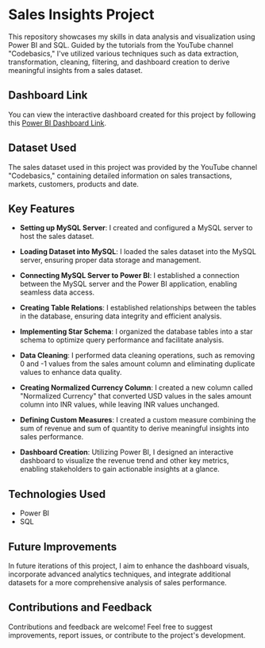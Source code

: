 # Sales Insights Project

This repository showcases my skills in data analysis and visualization using Power BI and SQL. Guided by the tutorials from the YouTube channel "Codebasics," I've utilized various techniques such as data extraction, transformation, cleaning, filtering, and dashboard creation to derive meaningful insights from a sales dataset.

## Dashboard Link

You can view the interactive dashboard created for this project by following this [Power BI Dashboard Link](https://app.powerbi.com/links/8QvTvS3vLi?ctid=29bebd42-f1ff-4c3d-9688-067e3460dc1f&pbi_source=linkShare).

## Dataset Used

The sales dataset used in this project was provided by the YouTube channel "Codebasics," containing detailed information on sales transactions, markets, customers, products and date.


## Key Features

- **Setting up MySQL Server**: I created and configured a MySQL server to host the sales dataset.
  
- **Loading Dataset into MySQL**: I loaded the sales dataset into the MySQL server, ensuring proper data storage and management.

- **Connecting MySQL Server to Power BI**: I established a connection between the MySQL server and the Power BI application, enabling seamless data access.

- **Creating Table Relations**: I established relationships between the tables in the database, ensuring data integrity and efficient analysis.

- **Implementing Star Schema**: I organized the database tables into a star schema to optimize query performance and facilitate analysis.

- **Data Cleaning**: I performed data cleaning operations, such as removing 0 and -1 values from the sales amount column and eliminating duplicate values to enhance data quality.

- **Creating Normalized Currency Column**: I created a new column called "Normalized Currency" that converted USD values in the sales amount column into INR values, while leaving INR values unchanged.

- **Defining Custom Measures**: I created a custom measure combining the sum of revenue and sum of quantity to derive meaningful insights into sales performance.

- **Dashboard Creation**: Utilizing Power BI, I designed an interactive dashboard to visualize the revenue trend and other key metrics, enabling stakeholders to gain actionable insights at a glance.

## Technologies Used

- Power BI
- SQL

## Future Improvements

In future iterations of this project, I aim to enhance the dashboard visuals, incorporate advanced analytics techniques, and integrate additional datasets for a more comprehensive analysis of sales performance.

## Contributions and Feedback

Contributions and feedback are welcome! Feel free to suggest improvements, report issues, or contribute to the project's development.
